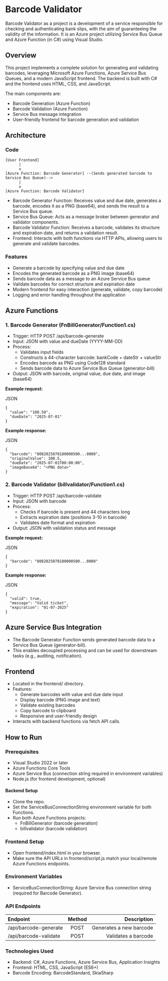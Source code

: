 # Barcode Validator

Barcode Validator as a project is a development of a service responsible for checking and authenticating bank slips, with the aim of guaranteeing the validity of the information. It is an Azure project utilizing Service Bus Queue and Azure Function (in C#) using Visual Studio.

## Overview

This project implements a complete solution for generating and validating barcodes, leveraging Microsoft Azure Functions, Azure Service Bus Queues, and a modern JavaScript frontend. The backend is built with C# and the frontend uses HTML, CSS, and JavaScript.

The main components are:

- Barcode Generation (Azure Function)
- Barcode Validation (Azure Function)
- Service Bus message integration
- User-friendly frontend for barcode generation and validation

## Architecture

### Code
```
[User Frontend]
      |
      v
[Azure Function: Barcode Generator] --(Sends generated barcode to Service Bus Queue)-->
      |
      v
[Azure Function: Barcode Validator]
```

  - Barcode Generator Function: Receives value and due date, generates a barcode, encodes it as a PNG (base64), and sends the result to a Service Bus queue.
  - Service Bus Queue: Acts as a message broker between generator and validator components.
  - Barcode Validator Function: Receives a barcode, validates its structure and expiration date, and returns a validation result.
  - Frontend: Interacts with both functions via HTTP APIs, allowing users to generate and validate barcodes.

### Features

  - Generate a barcode by specifying value and due date
  - Encodes the generated barcode as a PNG image (base64)
  - Sends barcode data as a message to an Azure Service Bus queue
  - Validate barcodes for correct structure and expiration date
  - Modern frontend for easy interaction (generate, validate, copy barcode)
  - Logging and error handling throughout the application

## Azure Functions

### 1. Barcode Generator (FnBillGenerator/Function1.cs)

- Trigger: HTTP POST /api/barcode-generate
- Input: JSON with value and dueDate (YYYY-MM-DD)
- Process:  
  - Validates input fields
  - Constructs a 44-character barcode: bankCode + dateStr + valueStr
  - Encodes barcode as PNG using Code128 standard
  - Sends barcode data to Azure Service Bus Queue (generator-bill)
- Output: JSON with barcode, original value, due date, and image (base64)

**Example request:**

JSON
```
{
  "value": "100.50",
  "dueDate": "2025-07-01"
}
```

**Example response:**

JSON
```
{
  "barcode": "0082025070180000500...0000",
  "originalValue": 100.5,
  "dueDate": "2025-07-01T00:00:00",
  "imageBase64": "<PNG data>"
}
```

### 2. Barcode Validator (billvalidator/Function1.cs)

- Trigger: HTTP POST /api/barcode-validate
- Input: JSON with barcode
- Process:
  - Checks if barcode is present and 44 characters long
  - Extracts expiration date (positions 3-10 in barcode)
  - Validates date format and expiration
- Output: JSON with validation status and message

**Example request:**

JSON
```
{
  "barcode": "0082025070180000500...0000"
}
```

**Example response:**

JSON
```
{
  "valid": true,
  "message": "Valid ticket",
  "expiration": "01-07-2025"
}
```

## Azure Service Bus Integration

- The Barcode Generator Function sends generated barcode data to a Service Bus Queue (generator-bill).
- This enables decoupled processing and can be used for downstream tasks (e.g., auditing, notification).

## Frontend

- Located in the frontend/ directory.
- Features:
  - Generate barcodes with value and due date input
  - Display barcode (PNG image and text)
  - Validate existing barcodes
  - Copy barcode to clipboard
  - Responsive and user-friendly design
- Interacts with backend functions via fetch API calls.

## How to Run
### Prerequisites

- Visual Studio 2022 or later
- Azure Functions Core Tools
- Azure Service Bus (connection string required in environment variables)
- Node.js (for frontend development, optional)

#### Backend Setup

- Clone the repo.
- Set the ServiceBusConnectionString environment variable for both Functions.
- Run both Azure Functions projects:
  - FnBillGenerator (barcode generation)
  - billvalidator (barcode validation)

### Frontend Setup

- Open frontend/index.html in your browser.
- Make sure the API URLs in frontend/script.js match your local/remote Azure Functions endpoints.

### Environment Variables

- ServiceBusConnectionString: Azure Service Bus connection string (required for Barcode Generator).

### API Endpoints

|        Endpoint       |     Method     |           Description          |
|:----------------------|:--------------:|-------------------------------:|
| /api/barcode-generate |    POST        | Generates a new barcode        |
| /api/barcode-validate |    POST        | Validates a barcode            |

### Technologies Used
- Backend: C#, Azure Functions, Azure Service Bus, Application Insights
- Frontend: HTML, CSS, JavaScript (ES6+)
- Barcode Encoding: BarcodeStandard, SkiaSharp
